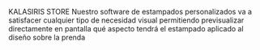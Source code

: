 KALASIRIS STORE
Nuestro software de estampados personalizados va a satisfacer cualquier tipo de necesidad visual permitiendo previsualizar directamente en pantalla qué aspecto tendrá el estampado aplicado al diseño sobre la prenda
